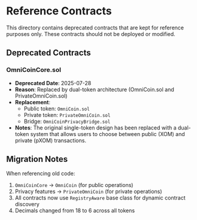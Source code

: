 # Reference Contracts

This directory contains deprecated contracts that are kept for reference purposes only. These contracts should not be deployed or modified.

## Deprecated Contracts

### OmniCoinCore.sol
- **Deprecated Date**: 2025-07-28
- **Reason**: Replaced by dual-token architecture (OmniCoin.sol and PrivateOmniCoin.sol)
- **Replacement**: 
  - Public token: `OmniCoin.sol`
  - Private token: `PrivateOmniCoin.sol`
  - Bridge: `OmniCoinPrivacyBridge.sol`
- **Notes**: The original single-token design has been replaced with a dual-token system that allows users to choose between public (XOM) and private (pXOM) transactions.

## Migration Notes

When referencing old code:
1. `OmniCoinCore` → `OmniCoin` (for public operations)
2. Privacy features → `PrivateOmniCoin` (for private operations)
3. All contracts now use `RegistryAware` base class for dynamic contract discovery
4. Decimals changed from 18 to 6 across all tokens